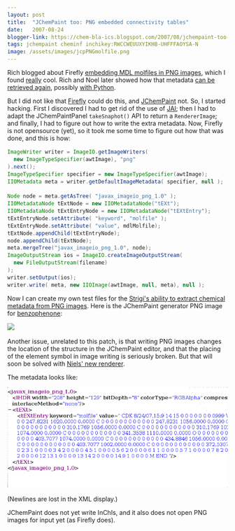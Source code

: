 ```yaml
---
layout: post
title:  "JChemPaint too: PNG embedded connectivity tables"
date:   2007-08-24
blogger-link: https://chem-bla-ics.blogspot.com/2007/08/jchempaint-too-png-embedded.html
tags: jchempaint cheminf inchikey:RWCCWEUUXYIKHB-UHFFFAOYSA-N
image: /assets/images/jcpPNGmolfile.png
---
```


Rich blogged about Firefly [embedding MDL molfiles in PNG images](http://depth-first.com/articles/2007/08/01/never-draw-the-same-molecule-twice-image-metadata-for-cheminformatics),
which I found [really](http://depth-first.com/articles/2007/08/08/never-draw-the-same-molecule-twice-viewing-image-metadata) cool.
Rich and Noel later showed how that metadata [can be retrieved again](http://depth-first.com/articles/2007/08/08/never-draw-the-same-molecule-twice-viewing-image-metadata),
possibly [with Python](http://baoilleach.blogspot.com/2007/08/access-embedded-molecular-information.html).

But I did not like that [Firefly](http://depth-first.com/articles/tag/firefly) could do this, and [JChemPaint](http://www.mdpi.org/molecules/html/50100093.htm) not.
So, I started hacking. First I discovered I had to get rid of the use of [JAI](http://java.sun.com/javase/technologies/desktop/media/jai/); then I had to adapt the
JChemPaintPanel `takeSnaphot()` API to return a `RendererImage`; and finally, I had to figure out how to write the extra metadata. Now, Firefly is not opensource
(yet), so it took me some time to figure out how that was done, and this is how:

```java
ImageWriter writer = ImageIO.getImageWriters(
  new ImageTypeSpecifier(awtImage), "png"
).next();
ImageTypeSpecifier specifier = new ImageTypeSpecifier(awtImage);
IIOMetadata meta = writer.getDefaultImageMetadata( specifier, null );

Node node = meta.getAsTree( "javax_imageio_png_1.0" );
IIOMetadataNode tExtNode = new IIOMetadataNode("tEXt");
IIOMetadataNode tExtEntryNode = new IIOMetadataNode("tEXtEntry");
tExtEntryNode.setAttribute( "keyword", "molfile" );
tExtEntryNode.setAttribute( "value", mdlMolfile);
tExtNode.appendChild(tExtEntryNode);
node.appendChild(tExtNode);
meta.mergeTree("javax_imageio_png_1.0", node);
ImageOutputStream ios = ImageIO.createImageOutputStream(
  new FileOutputStream(filename)
);
writer.setOutput(ios);
writer.write( meta, new IIOImage(awtImage, null, meta), null );
```

Now I can create my own test files for the [Strigi's ability to extract chemical metadata from PNG images](http://neksa.blogspot.com/2007/08/strigi-now-extracts-chemical.html).
Here is the JChemPaint generator PNG image for [benzophenone](http://en.wikipedia.org/wiki/Benzophenone):

![](/assets/images/amdlTest.png)

Another issue, unrelated to this patch, is that writing PNG images changes the location of the structure in the JChemPaint editor,
and that the placing of the element symbol in image writing is seriously broken. But that will soon be solved with
[Niels' new renderer](https://progz-jchem.blogspot.com/).

The metadata looks like:

![](/assets/images/jcpPNGmolfile.png)

(Newlines are lost in the XML display.)

JChemPaint does not yet write InChIs, and it also does not open PNG images for input yet (as Firefly does).
